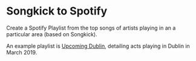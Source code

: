 # Songkick to Spotify
Create a Spotify Playlist from the top songs of artists playing in an a particular area (based on Songkick).

An example playlist is [Upcoming Dublin](https://open.spotify.com/user/1155679421/playlist/7pCFHK5QN7JpNnZeWHUVpw?si=nfbZvxN8S7CNRLe_z490aw), detailing acts playing in Dublin in March 2019.